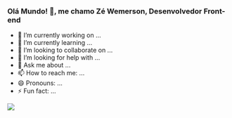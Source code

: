 ### Olá Mundo! 👋, me chamo Zé Wemerson, Desenvolvedor Front-end 



- 🔭 I’m currently working on ...
- 🌱 I’m currently learning ...
- 👯 I’m looking to collaborate on ...
- 🤔 I’m looking for help with ...
- 💬 Ask me about ...
- 📫 How to reach me: ...
- 😄 Pronouns: ...
- ⚡ Fun fact: ...
<a href="mailto:josepdrjw@gmail.com">
  <img src="https://i.imgur.com/PKv4E62.png" data-canonical-src="https://img.shields.io/badge/-Gmail-%23333?style=for-the-badge&amp;logo=gmail&amp;logoColor=blue" style="max-width: 30%;">
</a>
